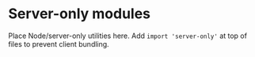 # Server-only modules

Place Node/server-only utilities here. Add `import 'server-only'` at top of files to prevent client bundling.

